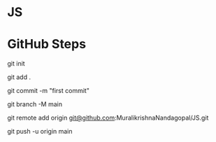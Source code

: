 # JS
# GitHub Steps

git init

git add .

git commit -m "first commit"

git branch -M main

git remote add origin git@github.com:MuralikrishnaNandagopal/JS.git

git push -u origin main
